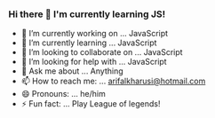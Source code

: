 ### Hi there 👋 I'm currently learning JS!


- 🔭 I’m currently working on ... JavaScript
- 🌱 I’m currently learning ... JavaScript
- 👯 I’m looking to collaborate on ... JavaScript
- 🤔 I’m looking for help with ... JavaScript
- 💬 Ask me about ... Anything
- 📫 How to reach me: ... arifalkharusi@hotmail.com
- 😄 Pronouns: ... he/him
- ⚡ Fun fact: ... Play League of legends!
